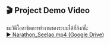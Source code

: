 ## 🎬 Project Demo Video
ชมวิดีโอสาธิตการทำงานของระบบได้ที่ลิงก์นี้:  
[▶️ Narathon_Seelao.mp4 (Google Drive)](https://drive.google.com/file/d/1BVNGcbKDSCrqYgt34GHiZjlz2vSkZYTA/view?usp=drive_link)
